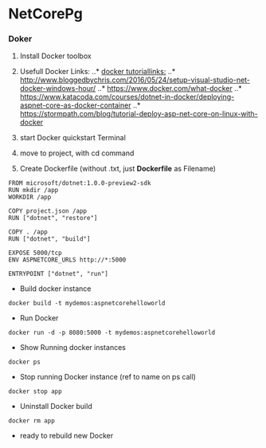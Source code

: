 # NetCorePg

### Doker

1. Install Docker toolbox
2. Usefull Docker Links: 
..* [docker tutoriallinks:](http://www.bloggedbychris.com/2016/05/24/setup-visual-studio-net-docker-windows-hour/)
..* http://www.bloggedbychris.com/2016/05/24/setup-visual-studio-net-docker-windows-hour/ 
..* https://www.docker.com/what-docker
..* https://www.katacoda.com/courses/dotnet-in-docker/deploying-aspnet-core-as-docker-container
..* https://stormpath.com/blog/tutorial-deploy-asp-net-core-on-linux-with-docker

2. start Docker quickstart Terminal

3. move to project, with cd command

4. Create Dockerfile (without .txt, just **Dockerfile** as Filename)
```
FROM microsoft/dotnet:1.0.0-preview2-sdk
RUN mkdir /app
WORKDIR /app

COPY project.json /app
RUN ["dotnet", "restore"]

COPY . /app
RUN ["dotnet", "build"]

EXPOSE 5000/tcp
ENV ASPNETCORE_URLS http://*:5000
 
ENTRYPOINT ["dotnet", "run"]
```

* Build docker instance

```
docker build -t mydemos:aspnetcorehelloworld
```

* Run Docker

```
docker run -d -p 8080:5000 -t mydemos:aspnetcorehelloworld
```

* Show Running docker instances

```
docker ps
```

* Stop running Docker instance (ref to name on ps call)

```
docker stop app
```

* Uninstall Docker build

```
docker rm app
```

* ready to rebuild new Docker 